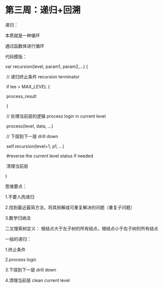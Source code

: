 # 第三周：递归+回溯



递归：

  本质就是一种循环

  通过函数体进行循环



代码模版：   

var recursion(level, param1, param2,…) {

​    // 递归终止条件  recursion terminator

​	if lee > MAX_LEVEL {

​     	process_result

​     }

​    // 处理当前层的逻辑  process login in current level

​    process(level, data, …)

 

​    // 下探到下一层 drill down

​    self.recursion(level+1, p1, …)



​     \#reverse the current level status if needed

​    	清理当前层

}



思维要点：

  1.不要人肉递归

  2.找到最近最简方法，将其拆解成可重复解决的问题（重复子问题）

  3.数学归纳法



二叉搜索树定义： 根结点大于左子树的所有结点，根结点小于右子树的所有结点



一般的递归：

 1.终止条件

 2.process logic

 3.下探到下一层 drill down

 4.清理当前层 clean current level

